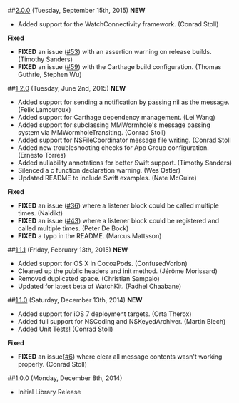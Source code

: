 ##[2.0.0](https://github.com/mutualmobile/MMWormhole/milestones/2.0.0) (Tuesday, September 15th, 2015)
**NEW**
* Added support for the WatchConnectivity framework. (Conrad Stoll)

**Fixed**
* **FIXED** an issue ([#53](https://github.com/mutualmobile/MMWormhole/pull/53)) with an assertion warning on release builds. (Timothy Sanders)
* **FIXED** an issue ([#59](https://github.com/mutualmobile/MMWormhole/pull/59)) with the Carthage build configuration. (Thomas Guthrie, Stephen Wu)


##[1.2.0](https://github.com/mutualmobile/MMWormhole/milestones/1.2.0) (Tuesday, June 2nd, 2015)
**NEW**
* Added support for sending a notification by passing nil as the message. (Felix Lamouroux)
* Added support for Carthage dependency management. (Lei Wang)
* Added support for subclassing MMWormhole's message passing system via MMWormholeTransiting. (Conrad Stoll)
* Added support for NSFileCoordinator message file writing. (Conrad Stoll
* Added new troubleshooting checks for App Group configuration. (Ernesto Torres)
* Added nullability annotations for better Swift support. (Timothy Sanders)
* Silenced a c function declaration warning. (Wes Ostler)
* Updated README to include Swift examples. (Nate McGuire)

**Fixed**
* **FIXED** an issue ([#36](https://github.com/mutualmobile/MMWormhole/pull/36)) where a listener block could be called multiple times. (Naldikt)
* **FIXED** an issue ([#43](https://github.com/mutualmobile/MMWormhole/issues/43)) where a listener block could be registered and called multiple times. (Peter De Bock)
* **FIXED** a typo in the README. (Marcus Mattsson)


##[1.1.1](https://github.com/mutualmobile/MMWormhole/milestones/1.1.1) (Friday, February 13th, 2015)
**NEW**
* Added support for OS X in CocoaPods. (ConfusedVorlon)
* Cleaned up the public headers and init method. (Jérôme Morissard)
* Removed duplicated space. (Christian Sampaio)
* Updated for latest beta of WatchKit. (Fadhel Chaabane)


##[1.1.0](https://github.com/mutualmobile/MMWormhole/milestones/1.1.0) (Saturday, December 13th, 2014)
**NEW**
* Added support for iOS 7 deployment targets. (Orta Therox)
* Added full support for NSCoding and NSKeyedArchiver. (Martin Blech)
* Added Unit Tests! (Conrad Stoll)

**Fixed**
* **FIXED** an issue([#6](https://github.com/mutualmobile/MMWormhole/pull/6)) where clear all message contents wasn't working properly. (Conrad Stoll)


##1.0.0 (Monday, December 8th, 2014)
 * Initial Library Release